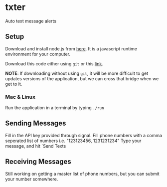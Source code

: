 # txter

Auto text message alerts

## Setup

Download and install node.js from [here](https://nodejs.org/en/download/).
It is a javascript runtime environment for your computer.

Download this code either using `git` or this [link](https://github.com/kcollinssibley/txter/archive/master.zip).

**NOTE**: If downloading without using `git`, it will be more difficult to get
updates versions of the application, but we can cross that bridge when we get
to it.

### Mac & Linux

Run the application in a terminal by typing `./run`

## Sending Messages

Fill in the API key provided through signal.
Fill phone numbers with a comma seperated list of numbers
i.e. "123123456, 1231231234"
Type your message, and hit `Send Texts

## Receiving Messages

Still working on getting a master list of phone numbers, but you can submit
your number somewhere.
